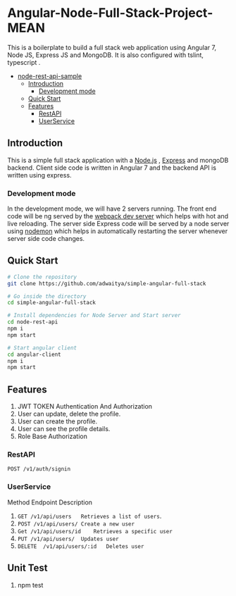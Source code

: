 # Angular-Node-Full-Stack-Project-MEAN

This is a boilerplate to build a full stack web application using Angular 7, Node JS, Express JS and MongoDB. It is also configured with tslint, typescript .

- [node-rest-api-sample](#node-rest-api-sample)
  - [Introduction](#introduction)
    - [Development mode](#development-mode)
  - [Quick Start](#quick-start)  
  - [Features](#features)
    - [RestAPI](#restAPI)
    - [UserService](#userService)
  

## Introduction

This is a simple full stack application with a   [Node.js](https://nodejs.org/en/) , [Express](https://expressjs.com/) and mongoDB backend. Client side code is written in Angular 7 and the backend API is written using express. 


### Development mode

In the development mode, we will have 2 servers running. The front end code will be ng served by the [webpack dev server](https://webpack.js.org/configuration/dev-server/) which helps with hot and live reloading. The server side Express code will be served by a node server using [nodemon](https://nodemon.io/) which helps in automatically restarting the server whenever server side code changes.


## Quick Start

```bash
# Clone the repository
git clone https://github.com/adwaitya/simple-angular-full-stack

# Go inside the directory
cd simple-angular-full-stack

# Install dependencies for Node Server and Start server
cd node-rest-api
npm i 
npm start

# Start angular client
cd angular-client
npm i 
npm start
```

## Features 
 1. JWT TOKEN Authentication And Authorization
 2. User can update, delete the profile.
 3. User can create the profile.
 4. User can see the profile details.
 5. Role Base Authorization 

### RestAPI
`POST /v1/auth/signin`  


### UserService
Method	Endpoint	Description 
1. `GET	/v1/api/users	Retrieves a list of users`.
2. `POST /v1/api/users/	Create a new user`
3. `Get	/v1/api/users/id	Retrieves a specific user`
4. `PUT	/v1/api/users/	Updates user`
5. `DELETE	/v1/api/users/:id	Deletes user`

## Unit Test 
1. npm test


